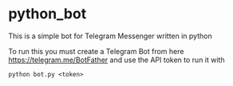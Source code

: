 # python_bot
This is a simple bot for Telegram Messenger written in python

To run this you must create a Telegram Bot from here https://telegram.me/BotFather
and use the API token to run it with
```
python bot.py <token>
```
